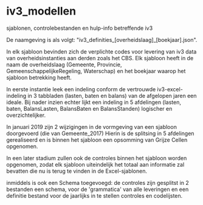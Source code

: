 # iv3_modellen
sjablonen, controlebestanden en hulp-info betreffende iv3

De naamgeving is als volgt: "iv3_definities_[overheidslaag]_[boekjaar].json".

In elk sjabloon bevinden zich de verplichte codes voor levering van iv3 data van overheidsinstanties aan derden zoals het CBS.
Elk sjabloon heeft in de naam de overheidslaag (Gemeente, Provincie, GemeenschappelijkeRegeling, Waterschap) 
en het boekjaar waarop het sjabloon betrekking heeft.

In eerste instantie leek een indeling conform de vertrouwde iv3-excel-indeling in 3 tabbladen (lasten, baten en balans) 
van de afgelopen jaren een ideale. Bij nader inzien echter lijkt een indeling in 5 afdelingen (lasten, baten, BalansLasten, 
BalansBaten en BalansStanden) logischer en overzichtelijker. 

In januari 2019 zijn 2 wijzigingen in de vormgeving van een sjabloon doorgevoerd (die van Gemeente_2017) Hierin is de 
splitsing in 5 afdelingen gerealiseerd en is binnen het sjabloon een opsomming van Grijze Cellen opgenomen.

In een later stadium zullen ook de controles binnen het sjabloon worden opgenomen, zodat elk sjabloon uiteindelijk het
totaal aan informatie zal bevatten die nu is terug te vinden in de Excel-sjablonen.

inmiddels is ook een Schema toegevoegd: de controles zijn gesplitst in 2 bestanden een schema, voor de 'grammatica' van alle leveringen en een definitie bestand voor de jaarlijks in te stellen controles en codelijsten.
